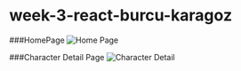# week-3-react-burcu-karagoz

###HomePage
![Home Page](https://user-images.githubusercontent.com/33669461/126049537-8bae078c-b9e6-469d-9b2d-9c74be4f5d59.png)


###Character Detail Page
![Character Detail](https://user-images.githubusercontent.com/33669461/126049424-5d2a6956-a155-40c9-a747-c703b4dad66c.png)
